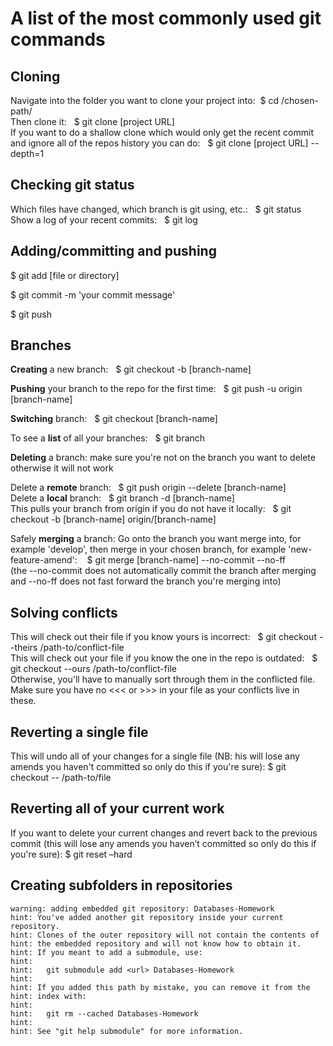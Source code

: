 # A list of the most commonly used git commands
## Cloning
Navigate into the folder you want to clone your project into:  $ cd /chosen-path/  
Then clone it:   $ git clone [project URL]  
If you want to do a shallow clone which would only get the recent commit and ignore all of the repos history you can do:   $ git clone [project URL] --depth=1

## Checking git status
Which files have changed, which branch is git using, etc.:   $ git status  
Show a log of your recent commits:   $ git log

## Adding/committing and pushing
$ git add [file or directory]

$ git commit -m 'your commit message'

$ git push 

## Branches
**Creating** a new branch:   $ git checkout -b [branch-name]

**Pushing** your branch to the repo for the first time:   $ git push -u origin [branch-name]

**Switching** branch:   $ git checkout [branch-name]

To see a **list** of all your branches:   $ git branch

**Deleting** a branch: make sure you're not on the branch you want to delete otherwise it will not work

Delete a **remote** branch:   $ git push origin --delete [branch-name]  
Delete a **local** branch:   $ git branch -d [branch-name]  
This pulls your branch from origin if you do not have it locally:   $ git checkout -b [branch-name] origin/[branch-name]

Safely **merging** a branch: Go onto the branch you want merge into, for example 'develop', then merge in your chosen branch, for example 'new-feature-amend':   
$ git merge [branch-name] --no-commit --no-ff  
(the --no-commit does not automatically commit the branch after merging and --no-ff does not fast forward the branch you're merging into)

## Solving conflicts
This will check out their file if you know yours is incorrect:   $ git checkout --theirs /path-to/conflict-file  
This will check out your file if you know the one in the repo is outdated:   $ git checkout --ours /path-to/conflict-file  
Otherwise, you'll have to manually sort through them in the conflicted file. Make sure you have no <<< or >>> in your file as your conflicts live in these.

## Reverting a single file
This will undo all of your changes for a single file (NB: his will lose any amends you haven't committed so only do this if you're sure):  $ git checkout -- /path-to/file

## Reverting all of your current work
If you want to delete your current changes and revert back to the previous commit (this will lose any amends you haven’t committed so only do this if you're sure):  $ git reset –hard


## Creating subfolders in repositories
```
warning: adding embedded git repository: Databases-Homework
hint: You've added another git repository inside your current repository.
hint: Clones of the outer repository will not contain the contents of
hint: the embedded repository and will not know how to obtain it.
hint: If you meant to add a submodule, use:
hint: 
hint:   git submodule add <url> Databases-Homework
hint: 
hint: If you added this path by mistake, you can remove it from the
hint: index with:
hint: 
hint:   git rm --cached Databases-Homework
hint: 
hint: See "git help submodule" for more information.
```  
